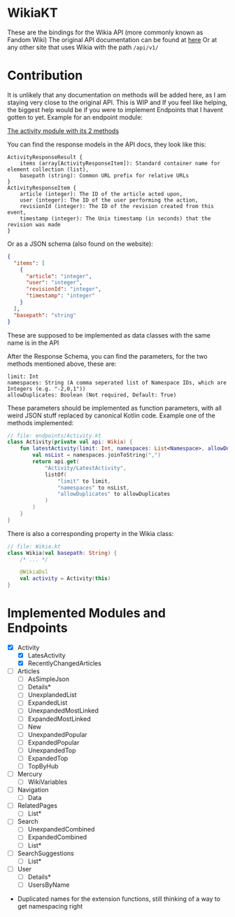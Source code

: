 # WikiaKT

These are the bindings for the Wikia API (more commonly known as Fandom Wiki)
The original API documentation can be found at [here](https://jellesmarbleruns.fandom.com/api/v1/#!/Activity/getRecentlyChangedArticles_get_1)
Or at any other site that uses Wikia with the path `/api/v1/`

# Contribution
It is unlikely that any documentation on methods will be added here, as I am staying very close to the original API. 
This is WIP and If you feel like helping, the biggest help would be if you were to implement Endpoints that I havent gotten to yet.
Example for an endpoint module:

[The activity module with its 2 methods](https://jellesmarbleruns.fandom.com/api/v1/#!/Activity)

You can find the response models in the API docs, they look like this:
```
ActivityResponseResult {
    items (array[ActivityResponseItem]): Standard container name for element collection (list),
    basepath (string): Common URL prefix for relative URLs
}
ActivityResponseItem {
    article (integer): The ID of the article acted upon,
    user (integer): The ID of the user performing the action,
    revisionId (integer): The ID of the revision created from this event,
    timestamp (integer): The Unix timestamp (in seconds) that the revision was made
}
```
Or as a JSON schema (also found on the website):
```json
{
  "items": [
    {
      "article": "integer",
      "user": "integer",
      "revisionId": "integer",
      "timestamp": "integer"
    }
  ],
  "basepath": "string"
}
```

These are supposed to be implemented as data classes with the same name is in the API

After the Response Schema, you can find the parameters, for the two methods mentioned above, these are:
```
limit: Int
namespaces: String (A comma seperated list of Namespace IDs, which are Integers (e.g. "-2,0,1"))
allowDuplicates: Boolean (Not required, Default: True)
```

These parameters should be implemented as function parameters, with all weird JSON stuff replaced by canonical Kotlin code.
Example one of the methods implemented:
```kotlin
// file: endpoints/Activity.kt
class Activity(private val api: Wikia) {
    fun latestActivity(limit: Int, namespaces: List<Namespace>, allowDuplicates: Boolean = true): RequestResult<ActivityResponseResult> {
        val nsList = namespaces.joinToString(",")
        return api.get(
            "Activity/LatestActivity",
            listOf(
                "limit" to limit,
                "namespaces" to nsList,
                "allowDuplicates" to allowDuplicates
            )
        )
    }
}
```

There is also a corresponding property in the Wikia class:
```kotlin
// file: Wikia.kt
class Wikia(val basepath: String) {
    /* ... */

    @WikiaDsl
    val activity = Activity(this)
}
```

# Implemented Modules and Endpoints

- [x] Activity
    - [x] LatesActivity
    - [x] RecentlyChangedArticles
- [ ] Articles
    - [ ] AsSimpleJson
    - [ ] Details*
    - [ ] UnexplandedList
    - [ ] ExpandedList
    - [ ] UnexpandedMostLinked
    - [ ] ExpandedMostLinked
    - [ ] New
    - [ ] UnexpandedPopular
    - [ ] ExpandedPopular
    - [ ] UnexpandedTop
    - [ ] ExpandedTop
    - [ ] TopByHub
- [ ] Mercury
    - [ ] WikiVariables
- [ ] Navigation
    - [ ] Data
- [ ] RelatedPages
    - [ ] List*
- [ ] Search
    - [ ] UnexpandedCombined
    - [ ] ExpandedCombined
    - [ ] List*
- [ ] SearchSuggestions
    - [ ] List*
- [ ] User
    - [ ] Details*
    - [ ] UsersByName

* Duplicated names for the extension functions, still thinking of a way to get namespacing right
